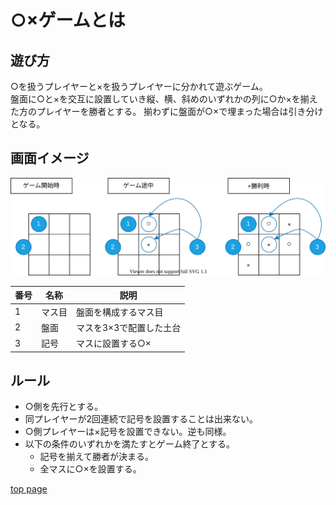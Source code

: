 # ○×ゲームとは

## 遊び方

○を扱うプレイヤーと×を扱うプレイヤーに分かれて遊ぶゲーム。  
盤面に○と×を交互に設置していき縦、横、斜めのいずれかの列に○か×を揃えた方のプレイヤーを勝者とする。
揃わずに盤面が○×で埋まった場合は引き分けとなる。

## 画面イメージ

![](./image_about.drawio.svg)

| 番号 |      名称      |                    説明                    |
| ---- | -------------- | ------------------------------------------ |
| 1    | マス目         | 盤面を構成するマス目                       |
| 2    | 盤面           | マスを3×3で配置した土台                    |
| 3    | 記号           | マスに設置する○×                           |

## ルール

- ○側を先行とする。
- 同プレイヤーが2回連続で記号を設置することは出来ない。
- ○側プレイヤーは×記号を設置できない。逆も同様。
- 以下の条件のいずれかを満たすとゲーム終了とする。
  - 記号を揃えて勝者が決まる。
  - 全マスに○×を設置する。

[top page](./topPage.md)
